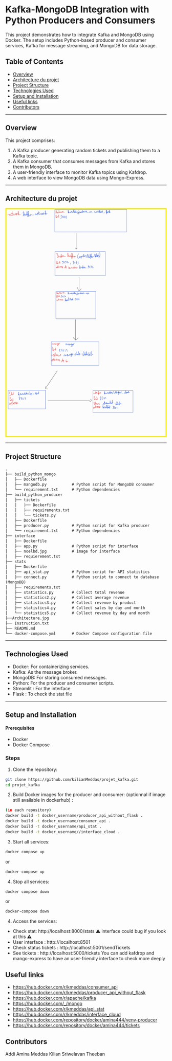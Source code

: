 # Kafka-MongoDB Integration with Python Producers and Consumers

This project demonstrates how to integrate Kafka and MongoDB using Docker. The setup includes Python-based producer and consumer services, Kafka for message streaming, and MongoDB for data storage.

## Table of Contents
- [Overview](#overview)
- [Architecture du projet](#architecture-du-projet)
- [Project Structure](#project-structure)
- [Technologies Used](#technologies-used)
- [Setup and Installation](#setup-and-installation)
- [Useful links](#useful-links)
- [Contributors](#contributors)

---

## Overview

This project comprises:
1. A Kafka producer generating random tickets and publishing them to a Kafka topic.
2. A Kafka consumer that consumes messages from Kafka and stores them in MongoDB.
3. A user-friendly interface to monitor Kafka topics using Kafdrop.
4. A web interface to view MongoDB data using Mongo-Express.

---

## Architecture du projet
![Architecture](Architecture.jpg)


---
## Project Structure

```plaintext
.
├── build_python_mongo
│   ├── Dockerfile
│   ├── mangodb.py           # Python script for MongoDB consumer
│   └── requirement.txt      # Python dependencies
├── build_python_producer
│   ├── tickets
│   │   ├── Dockerfile
│   │   ├── requirements.txt
│   │   └── tickets.py
│   ├── Dockerfile
│   ├── producer.py          # Python script for Kafka producer
│   └── requirement.txt      # Python dependencies
├── interface
│   ├── Dockerfile
│   ├── app.py               # Python script for interface
│   ├── noelbd.jpg           # image for interface
│   ├── requierement.txt
├── stats
│   ├── Dockerfile
│   ├── api_stat.py          # Python script for API statistics
│   ├── connect.py           # Python script to connect to database (MongoDB)
│   ├── requirements.txt
│   ├── statistics.py        # Collect total revenue
│   ├── statistics2.py       # Collect average revenue
│   ├── statistics3.py       # Collect revenue by product
│   ├── statistics4.py       # Collect sales by day and month
│   └── statistics5.py       # Collect revenue by day and month
├──Architecture.jpg
├── Instruction.txt
├── README.md
└── docker-compose.yml       # Docker Compose configuration file
```
---

## Technologies Used
* Docker: For containerizing services.
* Kafka: As the message broker.
* MongoDB: For storing consumed messages.
* Python: For the producer and consumer scripts.
* Streamlit : For the interface
* Flask : To check the stat file

---
## Setup and Installation

#### Prerequisites
* Docker
* Docker Compose

### Steps
1) Clone the repository:
``` bash
git clone https://github.com/kilianMeddas/projet_kafka.git
cd projet_kafka
```

2) Build Docker images for the producer and consumer: (optionnal if image still available in dockerhub) :

```bash
(in each repository)
docker build -t docker_username/producer_api_without_flask .
docker build -t docker_username/consumer_api .
docker build -t docker_username/api_stat .
docker build -t docker_username//interface_cloud .
```

3) Start all services:
```bash
docker compose up
```
or
```bash
docker-compose up
```
4) Stop all services:
```bash
docker compose down
```
or
```bash
docker-compose down
```
4) Access the services:
* Check stat: http://localhost:8000/stats   :warning: interface could bug if you look at this :warning:
* User interface : http://localhost:8501
* Check status tickets : http://localhost:5001/sendTickets
* See tickets : http://localhost:5000/tickets
You can add kafdrop and mango-express to have an user-friendly interface to check more deeply

## Useful links
* https://hub.docker.com/r/kmeddas/consumer_api
* https://hub.docker.com/r/kmeddas/producer_api_without_flask
* https://hub.docker.com/r/apache/kafka
* https://hub.docker.com/_/mongo
* https://hub.docker.com/r/kmeddas/api_stat
* https://hub.docker.com/r/kmeddas/interface_cloud
* https://hub.docker.com/repository/docker/amina444/venv-producer
* https://hub.docker.com/repository/docker/amina444/tickets

## Contributors
Addi Amina
Meddas Kilian
Sriwelavan Theeban
